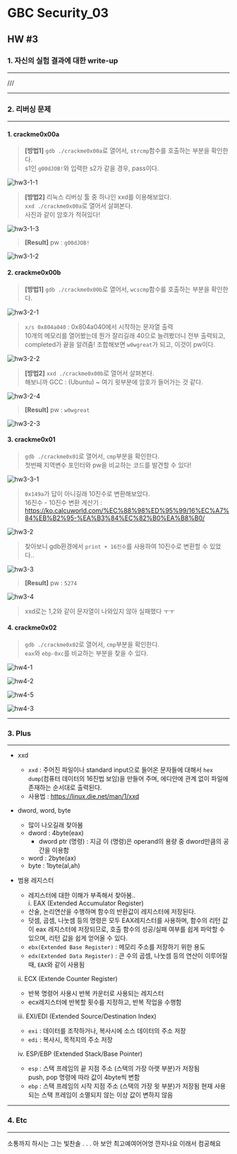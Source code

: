 # GBC Security_03

## HW #3

### 1. 자신의 실험 결과에 대한 write-up
---
 
///

---
### 2. 리버싱 문제
---
#### 1. crackme0x00a

> __[방법1]__ `gdb ./crackme0x00a`로 열어서, `strcmp`함수를 호출하는 부분을 확인한다.  
>  s1인 `g00dJOB!`와 입력한 s2가 같을 경우, pass이다.

![hw3-1-1](https://user-images.githubusercontent.com/47182864/60992839-48933f00-a388-11e9-818d-205a6c0b033a.png)

> __[방법2]__ 리눅스 리버싱 툴 중 하나인 xxd를 이용해보았다.  
> `xxd ./crackme0x00a`로 열어서 살펴본다.  
> 사진과 같이 암호가 적혀있다!

![hw3-1-3](https://user-images.githubusercontent.com/47182864/60991863-4d56f380-a386-11e9-88e7-e502712d494f.png)

> __[Result]__ pw : `g00dJOB!`

![hw3-1-2](https://user-images.githubusercontent.com/47182864/60989844-f4855c00-a381-11e9-8e02-fc2d570335dd.png)


#### 2. crackme0x00b

> __[방법1]__ `gdb ./crackme0x00b`로 열어서, `wcscmp`함수를 호출하는 부분을 확인한다.  


![hw3-2-1](https://user-images.githubusercontent.com/47182864/60993828-30242400-a38a-11e9-920a-2b4c05cdbf21.png)
> `x/s 0x804a040` : 0x804a040에서 시작하는 문자열 출력  
> 10개의 메모리를 열어봤는데 뭔가 잘리길래 40으로 늘려봤더니 전부 출력되고, completed가 끝을 알려줌!
> 조합해보면 `w0wgreat`가 되고, 이것이 pw이다.

![hw3-2-2](https://user-images.githubusercontent.com/47182864/60994005-8d1fda00-a38a-11e9-8d88-e03edab33e5d.png)

> __[방법2]__ `xxd ./crackme0x00b`로 열어서 살펴본다.  
> 해보니까 GCC : (Ubuntu) ~ 여기 윗부분에 암호가 들어가는 것 같다.

![hw3-2-4](https://user-images.githubusercontent.com/47182864/60994070-b476a700-a38a-11e9-8598-c5ea53b7b260.png)

> __[Result]__ pw : `w0wgreat`

![hw3-2-3](https://user-images.githubusercontent.com/47182864/60994006-8d1fda00-a38a-11e9-8d4a-0bd94f8bef07.png)


#### 3. crackme0x01

> `gdb ./crackme0x01`로 열어서, `cmp`부분을 확인한다.  
> 첫번째 지역변수 포인터와 pw을 비교하는 코드를 발견할 수 있다!  

![hw3-3-1](https://user-images.githubusercontent.com/47182864/60996203-2224d200-a38f-11e9-93b2-831a8c44a160.png)

> `0x149a`가 답이 아니길래 10진수로 변환해보았다.  
> 16진수 - 10진수 변환 계산기 : <https://ko.calcuworld.com/%EC%88%98%ED%95%99/16%EC%A7%84%EB%B2%95-%EA%B3%84%EC%82%B0%EA%B8%B0/>

![hw3-2](https://user-images.githubusercontent.com/47182864/60996359-67490400-a38f-11e9-9f30-cbb061e992a7.png)

> 찾아보니 gdb환경에서 `print + 16진수`를 사용하여 10진수로 변환할 수 있었다..

![hw3-3](https://user-images.githubusercontent.com/47182864/60996361-67490400-a38f-11e9-9a89-a09da5b14434.png)

> __[Result]__ pw : `5274`

![hw3-4](https://user-images.githubusercontent.com/47182864/60996362-67490400-a38f-11e9-82c1-d9c1f9781ffc.png)

> xxd로는 1,2와 같이 문자열이 나와있지 않아 실패했다 ㅜㅜ


#### 4. crackme0x02
> `gdb ./crackme0x02`로 열어서, `cmp`부분을 확인한다.  
> `eax`와 `ebp-0xc`를 비교하는 부분을 찾을 수 있다. 

![hw4-1](https://user-images.githubusercontent.com/47182864/61002411-74b8bb00-a39c-11e9-9148-bd92b66ae7ce.png)


![hw4-2](https://user-images.githubusercontent.com/47182864/61002412-74b8bb00-a39c-11e9-9b76-650fe5097b04.png)

![hw4-5](https://user-images.githubusercontent.com/47182864/61002754-396abc00-a39d-11e9-8dcf-ea02f15d5d86.png)


![hw4-3](https://user-images.githubusercontent.com/47182864/61002414-75515180-a39c-11e9-9a60-07a79af4242a.png)



---
### 3. Plus
---
*  xxd  
	* `xxd` : 주어진 파일이나 standard input으로 들어온 문자들에 대해서 `hex dump`(컴퓨터 데이터의 16진법 보임)을 만들어 주며, 에디안에 관계 없이 파일에 존재하는 순서대로 출력된다.  
	* 사용법 :  <https://linux.die.net/man/1/xxd>

* dword, word, byte
	- 많이 나오길래 찾아봄
	- dword : 4byte(eax)
		- dword ptr (명령) : 지금 이 (명령)은 operand의 용량 중 dword만큼의 공간을 이용함
	- word : 2byte(ax)
	- byte : 1byte(al,ah)
	
* 범용 레지스터
	- 레지스터에 대한 이해가 부족해서 찾아봄..   
	i. EAX (Extended Accumulator Register)
	 - 산술, 논리연산을 수행하며 함수의 반환값이 레지스터에 저장된다.
	 - 덧셈, 곱셈, 나눗셈 등의 명령은 모두 EAX레지스터를 사용하며, 함수의 리턴 값이 eax 레지스터에 저장되므로, 호출 함수의 성공/실패 여부를 쉽게 파악할 수 있으며, 리턴 값을 쉽게 얻어올 수 있다.
	 - `ebx(Extended Base Register)` : 메모리 주소를 저장하기 위한 용도
	 - `edx(Extended Data Register)` : 큰 수의 곱셈, 나눗셈 등의 연산이 이루어질 때, `EAX`와 같이 사용됨  
	  
	ii. ECX (Extende Counter Register)  
	 - 반복 명령어 사용시 반복 카운터로 사용되는 레지스터  
	 - ecx레지스터에 반복할 횟수를 지정하고, 반복 작업을 수행함
	   
	iii. EXI/EDI (Extended Source/Destination Index)  
	 - `exi` : 데이터를 조작하거나, 복사시에 소스 데이터의 주소 저장
	 - `edi` : 복사시, 목적지의 주소 저장  
	 
	iv. ESP/EBP (Extended Stack/Base Pointer)  
	 - `esp` : 스택 프레임의 끝 지점 주소 (스택의 가장 아랫 부분)가 저장됨  
	 			 push, pop 명령에 따라 값이 4byte씩 변함  
	 - `ebp` : 스택 프레임의 시작 지점 주소 (스택의 가장 윗 부분)가 저장됨
	 			 현재 사용되는 스택 프레임이 소멸되지 않는 이상 값이 변하지 않음

---
### 4. Etc
---
소통까지 하시는 그는 빛찬솔 . . . 
아 보안 최고예여어어엉 깐지나요 이래서 컴공해요